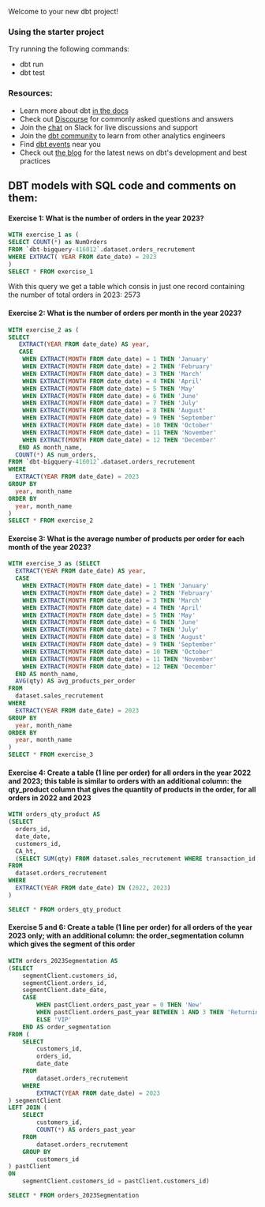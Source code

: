 Welcome to your new dbt project!

### Using the starter project

Try running the following commands:
- dbt run
- dbt test


### Resources:
- Learn more about dbt [in the docs](https://docs.getdbt.com/docs/introduction)
- Check out [Discourse](https://discourse.getdbt.com/) for commonly asked questions and answers
- Join the [chat](https://community.getdbt.com/) on Slack for live discussions and support
- Join the [dbt community](https://getdbt.com/community) to learn from other analytics engineers
- Find [dbt events](https://events.getdbt.com) near you
- Check out [the blog](https://blog.getdbt.com/) for the latest news on dbt's development and best practices

## DBT models with SQL code and comments on them:
#### Exercise 1: What is the number of orders in the year 2023?

```SQL
WITH exercise_1 as ( 
SELECT COUNT(*) as NumOrders
FROM `dbt-bigquery-416012`.dataset.orders_recrutement
WHERE EXTRACT( YEAR FROM date_date) = 2023
)
SELECT * FROM exercise_1
```

With this query we get a table which consis in just one record containing the number of total orders in 2023: 2573

#### Exercise 2: What is the number of orders per month in the year 2023?
```SQL
WITH exercise_2 as (
SELECT
   EXTRACT(YEAR FROM date_date) AS year,
   CASE 
    WHEN EXTRACT(MONTH FROM date_date) = 1 THEN 'January'
    WHEN EXTRACT(MONTH FROM date_date) = 2 THEN 'February'
    WHEN EXTRACT(MONTH FROM date_date) = 3 THEN 'March'
    WHEN EXTRACT(MONTH FROM date_date) = 4 THEN 'April'
    WHEN EXTRACT(MONTH FROM date_date) = 5 THEN 'May'
    WHEN EXTRACT(MONTH FROM date_date) = 6 THEN 'June'
    WHEN EXTRACT(MONTH FROM date_date) = 7 THEN 'July'
    WHEN EXTRACT(MONTH FROM date_date) = 8 THEN 'August'
    WHEN EXTRACT(MONTH FROM date_date) = 9 THEN 'September'
    WHEN EXTRACT(MONTH FROM date_date) = 10 THEN 'October'
    WHEN EXTRACT(MONTH FROM date_date) = 11 THEN 'November'
    WHEN EXTRACT(MONTH FROM date_date) = 12 THEN 'December'
   END AS month_name,
  COUNT(*) AS num_orders,
FROM `dbt-bigquery-416012`.dataset.orders_recrutement
WHERE
  EXTRACT(YEAR FROM date_date) = 2023
GROUP BY
  year, month_name
ORDER BY
  year, month_name
)
SELECT * FROM exercise_2
```
#### Exercise 3: What is the average number of products per order for each month of the year 2023?
```SQL
WITH exercise_3 as (SELECT
  EXTRACT(YEAR FROM date_date) AS year,
  CASE 
    WHEN EXTRACT(MONTH FROM date_date) = 1 THEN 'January'
    WHEN EXTRACT(MONTH FROM date_date) = 2 THEN 'February'
    WHEN EXTRACT(MONTH FROM date_date) = 3 THEN 'March'
    WHEN EXTRACT(MONTH FROM date_date) = 4 THEN 'April'
    WHEN EXTRACT(MONTH FROM date_date) = 5 THEN 'May'
    WHEN EXTRACT(MONTH FROM date_date) = 6 THEN 'June'
    WHEN EXTRACT(MONTH FROM date_date) = 7 THEN 'July'
    WHEN EXTRACT(MONTH FROM date_date) = 8 THEN 'August'
    WHEN EXTRACT(MONTH FROM date_date) = 9 THEN 'September'
    WHEN EXTRACT(MONTH FROM date_date) = 10 THEN 'October'
    WHEN EXTRACT(MONTH FROM date_date) = 11 THEN 'November'
    WHEN EXTRACT(MONTH FROM date_date) = 12 THEN 'December'
  END AS month_name,
  AVG(qty) AS avg_products_per_order
FROM
  dataset.sales_recrutement
WHERE
  EXTRACT(YEAR FROM date_date) = 2023
GROUP BY
  year, month_name
ORDER BY
  year, month_name
)
SELECT * FROM exercise_3
```

#### Exercise 4: Create a table (1 line per order) for all orders in the year 2022 and 2023; this table is similar to orders with an additional column: the qty_product column that gives the quantity of products in the order, for all orders in 2022 and 2023
```SQL
WITH orders_qty_product AS
(SELECT
  orders_id,
  date_date,
  customers_id,
  CA_ht,
  (SELECT SUM(qty) FROM dataset.sales_recrutement WHERE transaction_id = orders_id) AS qty_product
FROM
  dataset.orders_recrutement
WHERE
  EXTRACT(YEAR FROM date_date) IN (2022, 2023)
)

SELECT * FROM orders_qty_product
```

#### Exercise 5 and 6: Create a table (1 line per order) for all orders of the year 2023 only; with an additional column: the order_segmentation column which gives the segment of this order
```SQL
WITH orders_2023Segmentation AS
(SELECT
    segmentClient.customers_id,
    segmentClient.orders_id,
    segmentClient.date_date,
    CASE
        WHEN pastClient.orders_past_year = 0 THEN 'New'
        WHEN pastClient.orders_past_year BETWEEN 1 AND 3 THEN 'Returning'
        ELSE 'VIP'
    END AS order_segmentation
FROM (
    SELECT
        customers_id,
        orders_id,
        date_date
    FROM
        dataset.orders_recrutement
    WHERE
        EXTRACT(YEAR FROM date_date) = 2023
) segmentClient
LEFT JOIN (
    SELECT
        customers_id,
        COUNT(*) AS orders_past_year
    FROM
        dataset.orders_recrutement
    GROUP BY
        customers_id
) pastClient
ON
    segmentClient.customers_id = pastClient.customers_id)

SELECT * FROM orders_2023Segmentation
```
